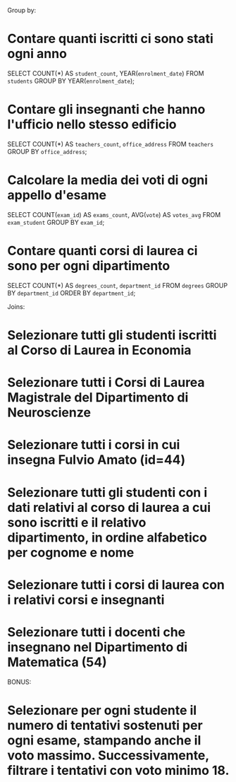 Group by:

# Contare quanti iscritti ci sono stati ogni anno

 SELECT COUNT(*) AS `student_count`, YEAR(`enrolment_date`)
FROM `students`
GROUP BY YEAR(`enrolment_date`);

# Contare gli insegnanti che hanno l'ufficio nello stesso edificio

SELECT COUNT(*) AS `teachers_count`, `office_address`
FROM `teachers`
GROUP BY `office_address`;

# Calcolare la media dei voti di ogni appello d'esame

SELECT COUNT(`exam_id`) AS `exams_count`, AVG(`vote`) AS `votes_avg` 
FROM `exam_student` 
GROUP BY `exam_id`;

# Contare quanti corsi di laurea ci sono per ogni dipartimento

SELECT COUNT(*) AS `degrees_count`, `department_id` 
FROM `degrees`
 GROUP BY `department_id` 
 ORDER BY `department_id`;
 
Joins:
# Selezionare tutti gli studenti iscritti al Corso di Laurea in Economia
# Selezionare tutti i Corsi di Laurea Magistrale del Dipartimento di Neuroscienze
# Selezionare tutti i corsi in cui insegna Fulvio Amato (id=44)
# Selezionare tutti gli studenti con i dati relativi al corso di laurea a cui sono iscritti e il relativo dipartimento, in ordine alfabetico per cognome e nome
# Selezionare tutti i corsi di laurea con i relativi corsi e insegnanti
# Selezionare tutti i docenti che insegnano nel Dipartimento di Matematica (54)
BONUS:
 # Selezionare per ogni studente il numero di tentativi sostenuti per ogni esame, stampando anche il voto massimo. Successivamente, filtrare i tentativi con voto minimo 18.